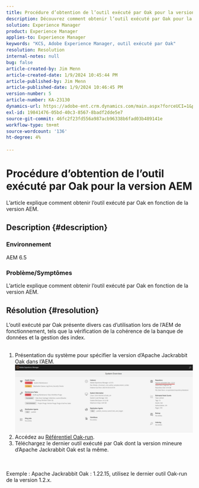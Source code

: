 ```yaml
---
title: Procédure d’obtention de l’outil exécuté par Oak pour la version AEM
description: Découvrez comment obtenir l’outil exécuté par Oak pour la version AEM
solution: Experience Manager
product: Experience Manager
applies-to: Experience Manager
keywords: "KCS, Adobe Experience Manager, outil exécuté par Oak"
resolution: Resolution
internal-notes: null
bug: false
article-created-by: Jim Menn
article-created-date: 1/9/2024 10:45:44 PM
article-published-by: Jim Menn
article-published-date: 1/9/2024 10:46:45 PM
version-number: 5
article-number: KA-23130
dynamics-url: https://adobe-ent.crm.dynamics.com/main.aspx?forceUCI=1&pagetype=entityrecord&etn=knowledgearticle&id=d4342ecf-40af-ee11-a569-6045bd006268
exl-id: 19841476-05bd-40c3-8567-8badf2dde5e7
source-git-commit: 46fc2f23fd556a987acb96338b6fad03b489141e
workflow-type: tm+mt
source-wordcount: '136'
ht-degree: 4%

---
```


# Procédure d’obtention de l’outil exécuté par Oak pour la version AEM


L’article explique comment obtenir l’outil exécuté par Oak en fonction de la version AEM.

## Description {#description}


### Environnement

AEM 6.5

### Problème/Symptômes

L’article explique comment obtenir l’outil exécuté par Oak en fonction de la version AEM.


## Résolution {#resolution}

L’outil exécuté par Oak présente divers cas d’utilisation lors de l’AEM de fonctionnement, tels que la vérification de la cohérence de la banque de données et la gestion des index.<br>    <br>
1. Présentation du système pour spécifier la version d’Apache Jackrabbit Oak dans l’AEM.
   ![](assets/9c19e0e0-dc7d-ee11-8179-6045bd006a22.png)
2. Accédez au [Référentiel Oak-run](https://repo1.maven.org/maven2/org/apache/jackrabbit/oak-run/).<br>
3. Téléchargez le dernier outil exécuté par Oak dont la version mineure d’Apache Jackrabbit Oak est la même.

<br>    <br>    Exemple : Apache Jackrabbit Oak : 1.22.15, utilisez le dernier outil Oak-run de la version 1.2.x.
